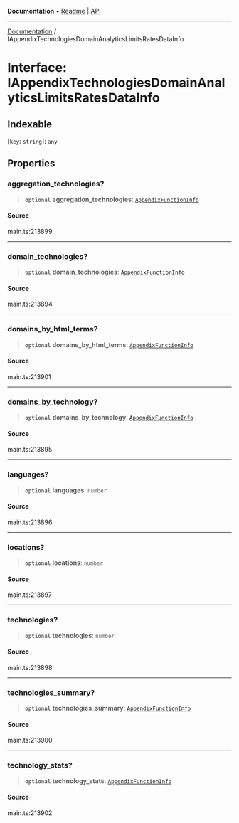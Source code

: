 **Documentation** • [Readme](../README.md) \| [API](../globals.md)

***

[Documentation](../README.md) / IAppendixTechnologiesDomainAnalyticsLimitsRatesDataInfo

# Interface: IAppendixTechnologiesDomainAnalyticsLimitsRatesDataInfo

## Indexable

 \[`key`: `string`\]: `any`

## Properties

### aggregation\_technologies?

> **`optional`** **aggregation\_technologies**: [`AppendixFunctionInfo`](../classes/AppendixFunctionInfo.md)

#### Source

main.ts:213899

***

### domain\_technologies?

> **`optional`** **domain\_technologies**: [`AppendixFunctionInfo`](../classes/AppendixFunctionInfo.md)

#### Source

main.ts:213894

***

### domains\_by\_html\_terms?

> **`optional`** **domains\_by\_html\_terms**: [`AppendixFunctionInfo`](../classes/AppendixFunctionInfo.md)

#### Source

main.ts:213901

***

### domains\_by\_technology?

> **`optional`** **domains\_by\_technology**: [`AppendixFunctionInfo`](../classes/AppendixFunctionInfo.md)

#### Source

main.ts:213895

***

### languages?

> **`optional`** **languages**: `number`

#### Source

main.ts:213896

***

### locations?

> **`optional`** **locations**: `number`

#### Source

main.ts:213897

***

### technologies?

> **`optional`** **technologies**: `number`

#### Source

main.ts:213898

***

### technologies\_summary?

> **`optional`** **technologies\_summary**: [`AppendixFunctionInfo`](../classes/AppendixFunctionInfo.md)

#### Source

main.ts:213900

***

### technology\_stats?

> **`optional`** **technology\_stats**: [`AppendixFunctionInfo`](../classes/AppendixFunctionInfo.md)

#### Source

main.ts:213902
